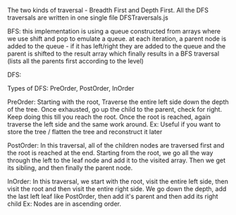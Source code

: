 The two kinds of traversal - Breadth First and Depth First.
All the DFS traversals are written in one single file DFSTraversals.js


BFS:
this implementation is using a queue constructed from arrays where we use
shift and pop to emulate a queue.
at each iteration, a parent node is added to the queue - if it has left/right
they are added to the queue and the parent is shifted to the result array
which finally results in a BFS traversal (lists all the parents first
according to the level)


DFS:

Types of DFS: PreOrder, PostOrder, InOrder

PreOrder:
Starting with the root, Traverse the entire left side down the depth of the tree.
Once exhausted, go up the child to the parent, check for right. Keep doing this
till you reach the root. Once the root is reached, again traverse the left side
and the same work around.
Ex: Useful if you want to store the tree / flatten the tree and reconstruct it
later

PostOrder:
In this traversal, all of the children nodes are traversed first and the root is
reached at the end.
Starting from the root, we go all the way through the left to the leaf node and
add it to the visited array. Then we get its sibling, and then finally the parent
node.

InOrder:
In this traversal, we start with the root, visit the entire left side, then
visit the root and then visit the entire right side.
We go down the depth, add the last left leaf like PostOrder, then add it's parent
and then add its right child
Ex: Nodes are in ascending order.
